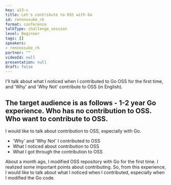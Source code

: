 ```yaml
---
key: a13-s
title: Let's contribute to OSS with Go
id: rennnosuke_rk
format: conference
talkType: challenge_session
level: Beginner
tags: []
speakers:
- rennnosuke_rk
partner: ""
videoId: null
presentation: null
draft: false
---
```

I'll talk about what I noticed when I contributed to Go OSS for the first time, and 'Why' and 'Why Not' contribute to OSS (in English).

The target audience is as follows - 1-2 year Go experience. Who has no contribution to OSS. Who want to contribute to OSS.
---
I would like to talk about contribution to OSS, especially with Go.

- 'Why' and 'Why Not' I contributed to OSS
- What I noticed about contribution to OSS
- What I got through the contribution to OSS

About a month ago, I modified OSS repository with Go for the first time. I realized some important points about contributing. So, from this experience, I would like to talk about what I noticed when I contributed, especially when I modified the Go code.